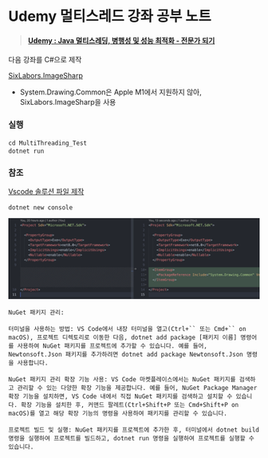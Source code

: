 # Udemy 멀티스레드 강좌 공부 노트
> #### [Udemy : Java 멀티스레딩, 병행성 및 성능 최적화 - 전문가 되기](https://www.udemy.com/course/java-multi-threading/?couponCode=KEEPLEARNING)
다음 강좌를 C#으로 제작


[SixLabors.ImageSharp](https://docs.sixlabors.com/index.html)
* System.Drawing.Common은 Apple M1에서 지원하지 않아, SixLabors.ImageSharp을 사용

### 실행

```shell
cd MultiThreading_Test
dotnet run
```

### 참조

[Vscode 솔루션 파일 제작](https://stackoverflow.com/questions/36343223/create-c-sharp-sln-file-with-visual-studio-code)

```shell
dotnet new console
```

![](./img/2024-03-16-02-26-34.png)


```
NuGet 패키지 관리:

터미널을 사용하는 방법: VS Code에서 내장 터미널을 열고(Ctrl+`` 또는 Cmd+`` on macOS), 프로젝트 디렉토리로 이동한 다음, dotnet add package [패키지 이름] 명령어를 사용하여 NuGet 패키지를 프로젝트에 추가할 수 있습니다. 예를 들어, Newtonsoft.Json 패키지를 추가하려면 dotnet add package Newtonsoft.Json 명령을 사용합니다.

NuGet 패키지 관리 확장 기능 사용: VS Code 마켓플레이스에서는 NuGet 패키지를 검색하고 관리할 수 있는 다양한 확장 기능을 제공합니다. 예를 들어, NuGet Package Manager 확장 기능을 설치하면, VS Code 내에서 직접 NuGet 패키지를 검색하고 설치할 수 있습니다. 확장 기능을 설치한 후, 커맨드 팔레트(Ctrl+Shift+P 또는 Cmd+Shift+P on macOS)를 열고 해당 확장 기능의 명령을 사용하여 패키지를 관리할 수 있습니다.

프로젝트 빌드 및 실행: NuGet 패키지를 프로젝트에 추가한 후, 터미널에서 dotnet build 명령을 실행하여 프로젝트를 빌드하고, dotnet run 명령을 실행하여 프로젝트를 실행할 수 있습니다.
```
